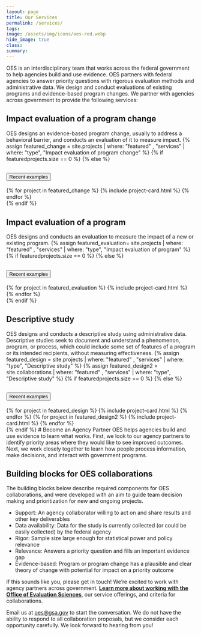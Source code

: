 ```yaml
---
layout: page
title: Our Services
permalink: /services/
tags: 
image: /assets/img/icons/oes-red.webp
hide_image: true
class:
summary: 
---
```


OES is an interdisciplinary team that works across the federal government to help agencies build and use evidence. OES partners with federal agencies to answer priority questions with rigorous evaluation methods and administrative data. We design and conduct evaluations of existing programs and evidence-based program changes. We partner with agencies across government to provide the following services:

<h2>Impact evaluation of a program change</h2>
OES designs an evidence-based program change, usually to address a behavioral barrier, and conducts an evaluation of it to measure impact. 
{% assign featured_change = site.projects | where: "featured" , "services" | where: "type", "Impact evaluation of program change" %}
{% if featuredprojects.size == 0 %}
{% else %}
  <section class="usa-accordion featured bg-white padding-1">
  <h2 class="usa-accordion__heading">
    <button
      class="usa-accordion__button"
      aria-expanded="false"
      aria-controls="a1"
    >
      Recent examples
    </button>
  </h2>
  <div id="a1" class="usa-accordion__content usa-prose">
      <div class="grid-row grid-gap-lg">
        {% for project in featured_change %}
          {% include project-card.html %}
        {% endfor %}
  </div>
   </div>
</section>
{% endif %}
<h2>Impact evaluation of a program</h2>
OES designs and conducts an evaluation to measure the impact of a new or existing program.
{% assign featured_evaluation= site.projects | where: "featured" , "services" | where: "type", "Impact evaluation of program" %}
{% if featuredprojects.size == 0 %}
{% else %}
 <section class="usa-accordion featured bg-white padding-1">
  <h2 class="usa-accordion__heading">
    <button
      class="usa-accordion__button"
      aria-expanded="false"
      aria-controls="a2"
    >
      Recent examples
    </button>
  </h2>
  <div id="a2" class="usa-accordion__content usa-prose">
      <div class="grid-row grid-gap-lg">
        {% for project in featured_evaluation %}
          {% include project-card.html %}
        {% endfor %}
  </div>
   </div>
</section>
{% endif %}
<h2>Descriptive study</h2>
OES designs and conducts a descriptive study using administrative data. Descriptive studies seek to document and understand a phenomenon, program, or process, which could include some set of features of a program or its intended recipients, without measuring effectiveness.
{% assign featured_design = site.projects | where: "featured" , "services" | where: "type", "Descriptive study" %}
   {% assign featured_design2 = site.collaborations | where: "featured" , "services" | where: "type", "Descriptive study" %}
{% if featuredprojects.size == 0 %}
{% else %}
 <section class="usa-accordion featured bg-white padding-1">
  <h2 class="usa-accordion__heading">
    <button
      class="usa-accordion__button"
      aria-expanded="false"
      aria-controls="a3"
    >
      Recent examples
    </button>
  </h2>
  <div id="a3" class="usa-accordion__content usa-prose">
      <div class="grid-row grid-gap-lg">
        {% for project in featured_design %}
          {% include project-card.html %}
{% endfor %}
                {% for project in featured_design2 %}
          {% include project-card.html %}
{% endfor %}
  </div>
   </div>
</section>
{% endif %}
# Become an Agency Partner
OES helps agencies build and use evidence to learn what works. First, we look to our agency partners to identify priority areas where they would like to see improved outcomes. Next, we work closely together to learn how people process information, make decisions, and interact with government programs. 

## Building blocks for OES collaborations
The building blocks below describe required components for OES collaborations, and were developed with an aim to guide team decision making and prioritization for new and ongoing projects.

- Support: An agency collaborator willing to act on and share results and other key deliverables
- Data availability: Data for the study is currently collected (or could be easily collected) by the federal agency
- Rigor: Sample size large enough for statistical power and policy relevance
- Relevance: Answers a priority question and fills an important evidence gap 
- Evidence-based: Program or program change has a plausible and clear theory of change with potential for impact on a priority outcome

If this sounds like you, please get in touch! We’re excited to work with agency partners across government. **<a href="{{ '/assets/files/oes-services-list-fy-23.pdf' | prepend: site.baseurl }}" target="_blank">Learn more about working with the Office of Evaluation Sciences</a>**, our service offerings, and criteria for collaborations.

Email us at <a href="mailto:oes@gsa.gov?subject=Partnering with OES: Project Idea">oes@gsa.gov</a> to start the conversation. We do not have the ability to respond to all collaboration proposals, but we consider each opportunity carefully. We look forward to hearing from you!
